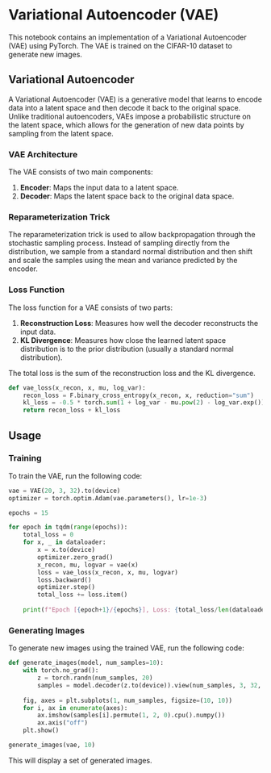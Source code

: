 # Variational Autoencoder (VAE)

This notebook contains an implementation of a Variational Autoencoder (VAE) using PyTorch. The VAE is trained on the CIFAR-10 dataset to generate new images.

## Variational Autoencoder

A Variational Autoencoder (VAE) is a generative model that learns to encode data into a latent space and then decode it back to the original space. Unlike traditional autoencoders, VAEs impose a probabilistic structure on the latent space, which allows for the generation of new data points by sampling from the latent space.

### VAE Architecture

The VAE consists of two main components:
1. **Encoder**: Maps the input data to a latent space.
2. **Decoder**: Maps the latent space back to the original data space.

### Reparameterization Trick

The reparameterization trick is used to allow backpropagation through the stochastic sampling process. Instead of sampling directly from the distribution, we sample from a standard normal distribution and then shift and scale the samples using the mean and variance predicted by the encoder.

### Loss Function

The loss function for a VAE consists of two parts:
1. **Reconstruction Loss**: Measures how well the decoder reconstructs the input data.
2. **KL Divergence**: Measures how close the learned latent space distribution is to the prior distribution (usually a standard normal distribution).

The total loss is the sum of the reconstruction loss and the KL divergence.

```python
def vae_loss(x_recon, x, mu, log_var):
    recon_loss = F.binary_cross_entropy(x_recon, x, reduction="sum")
    kl_loss = -0.5 * torch.sum(1 + log_var - mu.pow(2) - log_var.exp())
    return recon_loss + kl_loss
```

## Usage

### Training

To train the VAE, run the following code:

```python
vae = VAE(20, 3, 32).to(device)
optimizer = torch.optim.Adam(vae.parameters(), lr=1e-3)

epochs = 15

for epoch in tqdm(range(epochs)):
    total_loss = 0
    for x, _ in dataloader:
        x = x.to(device)
        optimizer.zero_grad()
        x_recon, mu, logvar = vae(x)
        loss = vae_loss(x_recon, x, mu, logvar)
        loss.backward()
        optimizer.step()
        total_loss += loss.item()
    
    print(f"Epoch [{epoch+1}/{epochs}], Loss: {total_loss/len(dataloader.dataset):.4f}")
```

### Generating Images

To generate new images using the trained VAE, run the following code:

```python
def generate_images(model, num_samples=10):
    with torch.no_grad():
        z = torch.randn(num_samples, 20)
        samples = model.decoder(z.to(device)).view(num_samples, 3, 32, 32)
    
    fig, axes = plt.subplots(1, num_samples, figsize=(10, 10))
    for i, ax in enumerate(axes):
        ax.imshow(samples[i].permute(1, 2, 0).cpu().numpy())
        ax.axis("off")
    plt.show()

generate_images(vae, 10)
```

This will display a set of generated images.